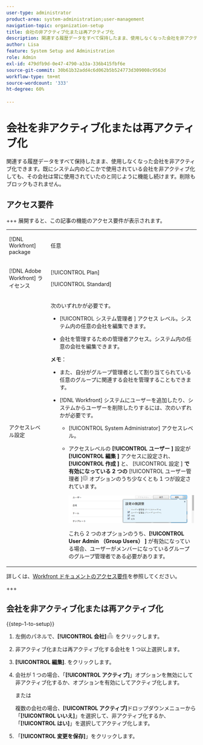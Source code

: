 ```yaml
---
user-type: administrator
product-area: system-administration;user-management
navigation-topic: organization-setup
title: 会社の非アクティブ化または再アクティブ化
description: 関連する履歴データをすべて保持したまま、使用しなくなった会社を非アクティブ化できます。既にシステム内のどこかで使用されている会社を非アクティブ化しても、その会社は常に使用されていたのと同じように機能し続けます。削除もブロックもされません。
author: Lisa
feature: System Setup and Administration
role: Admin
exl-id: 479dfb9d-0e47-4790-a33a-336b415fbf6e
source-git-commit: 30b61b32add4c6d062b5b524773d309008c9563d
workflow-type: tm+mt
source-wordcount: '333'
ht-degree: 60%

---
```


# 会社を非アクティブ化または再アクティブ化

<!--<span class="preview">The highlighted information on this page refers to functionality not yet generally available. It is available only in the Preview Sandbox environment, and is being released in a phased rollout to Production.</span>-->

関連する履歴データをすべて保持したまま、使用しなくなった会社を非アクティブ化できます。既にシステム内のどこかで使用されている会社を非アクティブ化しても、その会社は常に使用されていたのと同じように機能し続けます。削除もブロックもされません。

## アクセス要件

+++ 展開すると、この記事の機能のアクセス要件が表示されます。

<table style="table-layout:auto">
 <tbody> 
  <tr> 
   <td> <p>[!DNL Workfront] package</p> </td> 
   <td><p>任意</p>
   </td> 
  </tr> 
  <tr> 
   <td> <p>[!DNL Adobe Workfront] ライセンス</p> </td> 
   <td><p>[!UICONTROL Plan]</p>
   <p>[!UICONTROL Standard]</p>
   </td> 
  </tr>
  <tr> 
   <td>アクセスレベル設定</td> 
  <td> <p>次のいずれかが必要です。</p> 
    <ul> 
     <li> <p>[!UICONTROL システム管理者 &#x200B;] アクセス レベル。システム内の任意の会社を編集できます。</p> </li> 
     <li> <p>会社を管理するための管理者アクセス。システム内の任意の会社を編集できます。</p> </li> 
    </ul> <p><b>メモ</b>：  
     <ul> 
      <li> <p>また、自分がグループ管理者として割り当てられている任意のグループに関連する会社を管理することもできます。</p> </li> 
      <li> <p>[!DNL Workfront] システムにユーザーを追加したり、システムからユーザーを削除したりするには、次のいずれかが必要です。</p> 
       <ul> 
        <li> <p>[!UICONTROL System Administrator] アクセスレベル。 </p> </li> 
        <li> <p>アクセスレベルの <b>[!UICONTROL ユーザー &#x200B;]</b> 設定が <b>[!UICONTROL 編集 &#x200B;]</b> アクセスに設定され、<b>[!UICONTROL 作成 &#x200B;]</b> と、<b> </b>[!UICONTROL 設定 &#x200B;]<b> で有効になっている 2 つの </b>[!UICONTROL ユーザー管理者 &#x200B;]<img src="assets/gear-icon-in-access-levels.png"> オプションのうち少なくとも 1 つが設定されています。 </p> <p> <img src="assets/access-req-users.png"> </p> <p>これら 2 つのオプションのうち、<b>[!UICONTROL User Admin （Group Users） &#x200B;]</b> が有効になっている場合、ユーザーがメンバーになっているグループのグループ管理者である必要があります。</p> </li> 
       </ul>
       </li> 
     </ul> </p> </td>
  </tr> 
 </tbody> 
</table>

詳しくは、[Workfront ドキュメントのアクセス要件](/help/quicksilver/administration-and-setup/add-users/access-levels-and-object-permissions/access-level-requirements-in-documentation.md)を参照してください。

+++

## 会社を非アクティブ化または再アクティブ化

{{step-1-to-setup}}

1. 左側のパネルで、**[!UICONTROL 会社]**![&#x200B; 会社アイコン &#x200B;](assets/companies-icon-left-panel.png) をクリックします。

1. 非アクティブ化または再アクティブ化する会社を 1 つ以上選択します。
1. **[!UICONTROL 編集]**.<!--MAKE THIS A SEPARATE NUMBERED LINE<span class="preview">In the Preview environment, disable the **[!UICONTROL Is Active]** option to deactivate it, or enable the option to activate it.</span>--> をクリックします。
1. &#x200B;<!--In the Production environment, -->会社が 1 つの場合、「**[!UICONTROL アクティブ]**」オプションを無効にして非アクティブ化するか、オプションを有効にしてアクティブ化します。

   または

   複数の会社の場合、**[!UICONTROL アクティブ]**&#x200B;ドロップダウンメニューから「**[!UICONTROL いいえ]**」を選択して、非アクティブ化するか、「**[!UICONTROL はい]**」を選択してアクティブ化します。

1. 「**[!UICONTROL 変更を保存]**」をクリックします。
